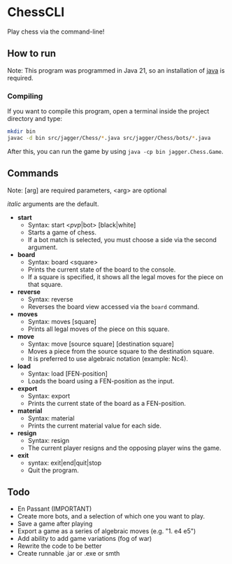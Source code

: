 # ChessCLI
Play chess via the command-line!
## How to run
Note: This program was programmed in Java 21, so an installation of [java](https://www.oracle.com/java/technologies/downloads/#java21) is required.

### **Compiling**
If you want to compile this program, open a terminal inside the project directory and type:
```bash
mkdir bin
javac -d bin src/jagger/Chess/*.java src/jagger/Chess/bots/*.java
```
After this, you can run the game by using `java -cp bin jagger.Chess.Game`.
## Commands
Note: [arg] are required parameters, \<arg\> are optional

*italic* arguments are the default.
- **start**
  - Syntax: start \<*pvp*|bot\> [black|white]
  - Starts a game of chess.
  - If a bot match is selected, you must choose a side via the second argument.
- **board**
  - Syntax: board \<square\>
  - Prints the current state of the board to the console.
  - If a square is specified, it shows all the legal moves for the piece on that square.
- **reverse**
  - Syntax: reverse
  - Reverses the board view accessed via the `board` command.
- **moves**
  - Syntax: moves [square]
  - Prints all legal moves of the piece on this square.
- **move**
  - Syntax: move [source square] [destination square]
  - Moves a piece from the source square to the destination square.
  - It is preferred to use algebraic notation (example: Nc4).
- **load**
  - Syntax: load [FEN-position]
  - Loads the board using a FEN-position as the input.
- **export**
  - Syntax: export
  - Prints the current state of the board as a FEN-position.
- **material**
  - Syntax: material
  - Prints the current material value for each side.
- **resign**
  - Syntax: resign
  - The current player resigns and the opposing player wins the game.
- **exit**
  - syntax: exit|end|quit|stop
  - Quit the program.
## Todo
- En Passant (IMPORTANT)
- Create more bots, and a selection of which one you want to play.
- Save a game after playing
- Export a game as a series of algebraic moves (e.g. "1. e4 e5")
- Add ability to add game variations (fog of war)
- Rewrite the code to be better
- Create runnable .jar or .exe or smth
